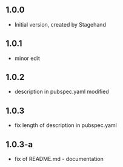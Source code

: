 ## 1.0.0

- Initial version, created by Stagehand

## 1.0.1

- minor edit

## 1.0.2

- description in pubspec.yaml modified

## 1.0.3

- fix length of description in pubspec.yaml
## 1.0.3-a

- fix of README.md - documentation
